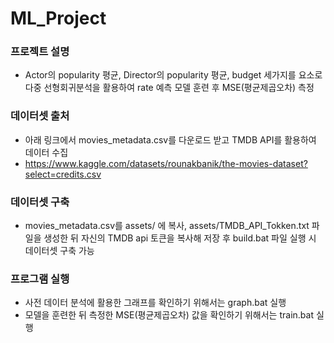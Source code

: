 # ML_Project

### 프로젝트 설명
* Actor의 popularity 평균, Director의 popularity 평균, budget 세가지를 요소로 다중 선형회귀분석을 활용하여 rate 예측 모델 훈련 후 MSE(평균제곱오차) 측정

### 데이터셋 출처
* 아래 링크에서 movies_metadata.csv를 다운로드 받고 TMDB API를 활용하여 데이터 수집
* https://www.kaggle.com/datasets/rounakbanik/the-movies-dataset?select=credits.csv

### 데이터셋 구축
* movies_metadata.csv를 assets/ 에 복사, assets/TMDB_API_Tokken.txt 파일을 생성한 뒤 자신의 TMDB api 토큰을 복사해 저장 후 build.bat 파일 실행 시 데이터셋 구축 가능

### 프로그램 실행
* 사전 데이터 분석에 활용한 그래프를 확인하기 위해서는 graph.bat 실행
* 모델을 훈련한 뒤 측정한 MSE(평균제곱오차) 값을 확인하기 위해서는 train.bat 실행